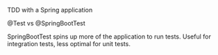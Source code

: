 
TDD with a Spring application

@Test vs @SpringBootTest

SpringBootTest spins up more of the application to run tests. Useful for integration tests, less 
optimal for unit tests.

